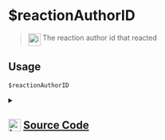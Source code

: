 # $reactionAuthorID
> <img align="top" src="https://upload.wikimedia.org/wikipedia/commons/thumb/e/e4/Infobox_info_icon.svg/160px-Infobox_info_icon.svg.png?20150409153300" alt="image" width="25" height="auto"> The reaction author id that reacted
## Usage
```
$reactionAuthorID
```
<details>
<summary>
    
## <img align="top" src="https://cdn4.iconfinder.com/data/icons/iconsimple-logotypes/512/github-512.png" alt="image" width="25" height="auto">  [Source Code](https://github.com/tryforge/ForgeScript-V2/blob/main/src/native/reactionAuthorID.ts)
    
</summary>
    
```ts
import { NativeFunction, Return } from "../structures"

export default new NativeFunction({
    name: "$reactionAuthorID",
    description: "The reaction author id that reacted",
    unwrap: true,
    execute(ctx) {
        return Return.success(
            ctx.states?.user?.new?.id
        )
    }
})
```
    
</details>